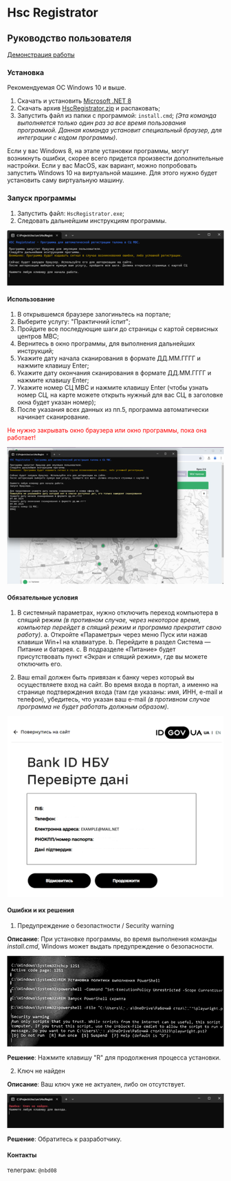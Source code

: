 # Hsc Registrator
## Руководство пользователя

[Демонстрация работы](https://drive.google.com/file/d/156A9jxGFJBSYcUNO6NYLbXoSq48yEVPE/view?usp=drive_link)

### Установка
Рекомендуемая ОС Windows 10 и выше.

1. Скачать и установить [Microsoft .NET 8](https://dotnet.microsoft.com/en-us/download/dotnet/thank-you/runtime-desktop-8.0.7-windows-x64-installer)
2. Скачать архив [HscRegistrator.zip](https://github.com/thor836/HscRegistratorApp/releases) и распаковать;
3. Запустить файл из папки с программой: <code>install.cmd</code>;
*(Эта команда выполняется только один раз за все время пользования программой. Данная команда установит специальный браузер, для интеграции с кодом программы)*.

Если у вас Windows 8, на этапе установки программы, могут возникнуть ошибки, скорее всего придется произвести дополнительные настройки.
Если у вас MacOS, как вариант, можно попробовать запустить Windows 10 на виртуальной машине. Для этого нужно будет установить саму виртуальную машину.

### Запуск программы

1. Запустить файл: <code>HscRegistrator.exe</code>;
2. Следовать дальнейшим инструкциям программы.

![Главное окно программы](./screenshot_1.png)

#### Использование

1. В открывшемся браузере залогиньтесь на портале;
2. Выберите услугу: "Практичний іспит";
3. Пройдите все последующие шаги до страницы с картой сервисных центров МВС;
4. Вернитесь в окно программы, для выполнения дальнейших инструкций;
5. Укажите дату начала сканирования в формате ДД.ММ.ГГГГ и нажмите клавишу Enter;
6. Укажите дату окончания сканирования в формате ДД.ММ.ГГГГ и нажмите клавишу Enter;
7. Укажите номер СЦ МВС и нажмите клавишу Enter (чтобы узнать номер СЦ, на карте можете открыть нужный для вас СЦ, в заголовке окна будет указан номер);
8. После указания всех данных из пп.5, программа автоматически начинает сканирование.

<font color="red">Не нужно закрывать окно браузера или окно программы, пока она работает!</font>

![Пример работы программы](./screenshot_2.png)

#### Обязательные условия

1.	В системный параметрах, нужно отключить переход компьютера в спящий режим *(в противном случае, через некоторое время, компьютер перейдет в спящий режим и программа прекратит свою работу)*.
    a.	Откройте «Параметры» через меню Пуск или нажав клавиши Win+I на клавиатуре.
    b.	Перейдите в раздел Система — Питание и батарея. 
    c.	В подразделе «Питание» будет присутствовать пункт «Экран и спящий режим», где вы можете отключить его.

2. Ваш email должен быть привязан к банку через который вы осуществляете вход на сайт. Во время входа в портал, а именно на странице подтверждения входа (там где указаны: имя, ИНН, e-mail и телефон), убедитесь, что указан ваш e-mail *(в противном случае программа не будет работать должным образом)*.

![Страница входа](./screenshot__3.png)


#### Ошибки и их решения
1. Предупреждение о безопастности / Security warning

**Описание**: При установке программы, во время выполнения команды *install.cmd*, Windows может выдать предупреждение о безопасности.

![Предупреждение о безопастности](./screenshot_5.png)

**Решение**: Нажмите клавишу "R" для продолжения процесса установки.

2. Ключ не найден

**Описание**: Ваш ключ уже не актуален, либо он отсутствует.

![Ключ не найден](./screenshot_4.png)

**Решение**: Обратитесь к разработчику.

#### Контакты

телеграм: <code>@nbd08</code>

